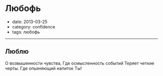 # Любофь 

- date: 2013-03-25
- category: confidence
- tags: любофь
------

## Люблю

О возвышенности чувства,
Где осмысленность событий
Теряет четкие черты.
Где опьяняющий напиток Ты!
